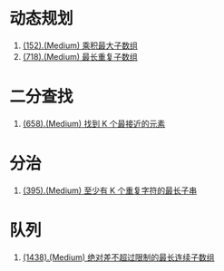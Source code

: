 # 动态规划

1. [(152).(Medium) 乘积最大子数组][152]
2. [(718).(Medium) 最长重复子数组][718]

# 二分查找

1. [(658).(Medium) 找到 K 个最接近的元素][658]

# 分治

1. [(395).(Medium) 至少有 K 个重复字符的最长子串][395]

# 队列

1. [(1438).(Medium) 绝对差不超过限制的最长连续子数组][1438]


[152]: ../dynamicprogramming/E152_Medium_MaximumProductSubarray.java
[718]: ../dynamicprogramming/E718_Medium_MaximumLengthOfRepeatedSubarray.java
[658]: ../binarysearch/E658_Medium_FindKClosestElements.java
[395]: ../partition/E395_Medium_LongestSubstringAtLeastKRepeatingCharacters.java
[1438]: ../queue/E1438_Medium_LongestSubarrayWithDiffLessEqualLimit.java